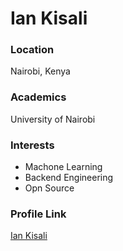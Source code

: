 # Ian Kisali

### Location

Nairobi, Kenya

### Academics

University of Nairobi

### Interests

- Machone Learning
- Backend Engineering
- Opn Source

### Profile Link

[Ian Kisali](https://github.com/iankisali)